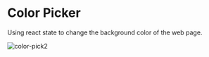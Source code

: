 # Color Picker

Using react state to change the background color of the web page.

![color-pick2](https://user-images.githubusercontent.com/85868026/170741735-529418c3-2a9a-4f93-b7c6-697827000f5b.png)
